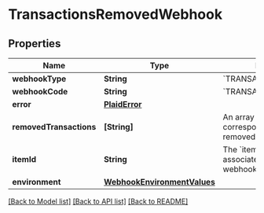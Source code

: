 # TransactionsRemovedWebhook

## Properties
Name | Type | Description | Notes
------------ | ------------- | ------------- | -------------
**webhookType** | **String** | &#x60;TRANSACTIONS&#x60; | 
**webhookCode** | **String** | &#x60;TRANSACTIONS_REMOVED&#x60; | 
**error** | [**PlaidError**](PlaidError.md) |  | [optional] 
**removedTransactions** | **[String]** | An array of &#x60;transaction_ids&#x60; corresponding to the removed transactions | 
**itemId** | **String** | The &#x60;item_id&#x60; of the Item associated with this webhook, warning, or error | 
**environment** | [**WebhookEnvironmentValues**](WebhookEnvironmentValues.md) |  | 

[[Back to Model list]](../README.md#documentation-for-models) [[Back to API list]](../README.md#documentation-for-api-endpoints) [[Back to README]](../README.md)



